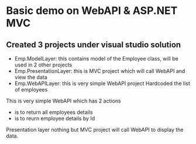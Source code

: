 # Basic demo on WebAPI & ASP.NET MVC

## Created 3 projects under visual studio solution
* Emp.ModelLayer: this contains model of the Employee class, will be used in 2 other projects
* Emp.PresentationLayer: this is MVC project which will call WebAPI and view the data
* Emp.WebAPILayer: this is very simple WebAPI project
                  Hardcoded the list of employees
                 
This is very simple WebAPI which has 2 actions 
* is to return all employees details
* is to reurn employee details by Id
      
Presentation layer nothing but MVC project will call WebAPI to display the data.
